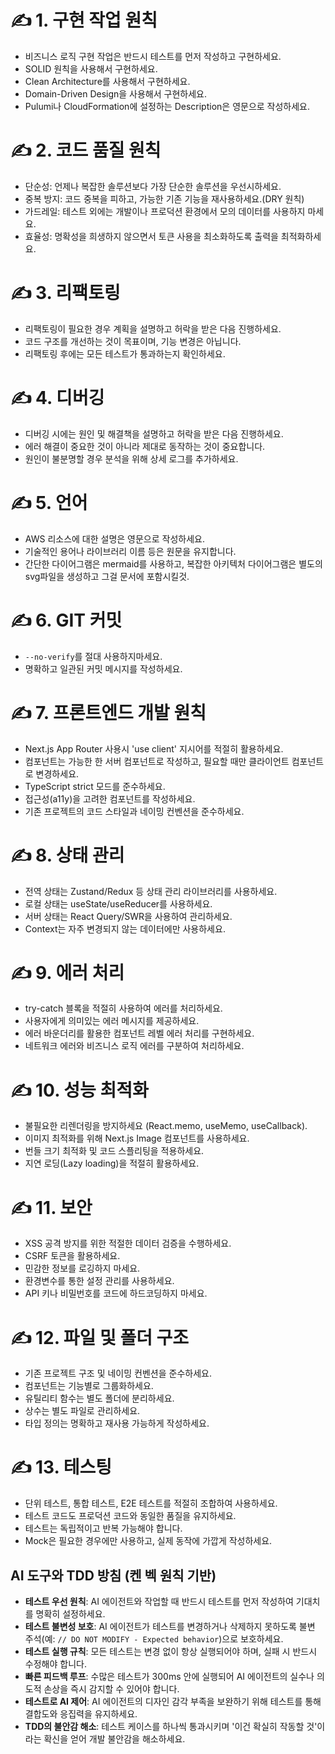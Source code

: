 # ✍️ 1. 구현 작업 원칙

- 비즈니스 로직 구현 작업은 반드시 테스트를 먼저 작성하고 구현하세요.
- SOLID 원칙을 사용해서 구현하세요.
- Clean Architecture를 사용해서 구현하세요.
- Domain-Driven Design을 사용해서 구현하세요.
- Pulumi나 CloudFormation에 설정하는 Description은 영문으로 작성하세요.

# ✍ 2. 코드 품질 원칙

- 단순성: 언제나 복잡한 솔루션보다 가장 단순한 솔루션을 우선시하세요.
- 중복 방지: 코드 중복을 피하고, 가능한 기존 기능을 재사용하세요.(DRY 원칙)
- 가드레일: 테스트 외에는 개발이나 프로덕션 환경에서 모의 데이터를 사용하지 마세요.
- 효율성: 명확성을 희생하지 않으면서 토큰 사용을 최소화하도록 출력을 최적화하세요.

# ✍ 3. 리팩토링

- 리팩토링이 필요한 경우 계획을 설명하고 허락을 받은 다음 진행하세요.
- 코드 구조를 개선하는 것이 목표이며, 기능 변경은 아닙니다.
- 리팩토링 후에는 모든 테스트가 통과하는지 확인하세요.

# ✍ 4. 디버깅

- 디버깅 시에는 원인 및 해결책을 설명하고 허락을 받은 다음 진행하세요.
- 에러 해결이 중요한 것이 아니라 제대로 동작하는 것이 중요합니다.
- 원인이 불분명할 경우 분석을 위해 상세 로그를 추가하세요.

# ✍ 5. 언어

- AWS 리소스에 대한 설명은 영문으로 작성하세요.
- 기술적인 용어나 라이브러리 이름 등은 원문을 유지합니다.
- 간단한 다이어그램은 mermaid를 사용하고, 복잡한 아키텍처 다이어그램은 별도의 svg파일을 생성하고 그걸 문서에 포함시킬것.

# ✍ 6. GIT 커밋

- `--no-verify`를 절대 사용하지마세요.
- 명확하고 일관된 커밋 메시지를 작성하세요.

# ✍ 7. 프론트엔드 개발 원칙

- Next.js App Router 사용시 'use client' 지시어를 적절히 활용하세요.
- 컴포넌트는 가능한 한 서버 컴포넌트로 작성하고, 필요할 때만 클라이언트 컴포넌트로 변경하세요.
- TypeScript strict 모드를 준수하세요.
- 접근성(a11y)을 고려한 컴포넌트를 작성하세요.
- 기존 프로젝트의 코드 스타일과 네이밍 컨벤션을 준수하세요.

# ✍ 8. 상태 관리

- 전역 상태는 Zustand/Redux 등 상태 관리 라이브러리를 사용하세요.
- 로컬 상태는 useState/useReducer를 사용하세요.
- 서버 상태는 React Query/SWR을 사용하여 관리하세요.
- Context는 자주 변경되지 않는 데이터에만 사용하세요.

# ✍ 9. 에러 처리

- try-catch 블록을 적절히 사용하여 에러를 처리하세요.
- 사용자에게 의미있는 에러 메시지를 제공하세요.
- 에러 바운더리를 활용한 컴포넌트 레벨 에러 처리를 구현하세요.
- 네트워크 에러와 비즈니스 로직 에러를 구분하여 처리하세요.

# ✍ 10. 성능 최적화

- 불필요한 리렌더링을 방지하세요 (React.memo, useMemo, useCallback).
- 이미지 최적화를 위해 Next.js Image 컴포넌트를 사용하세요.
- 번들 크기 최적화 및 코드 스플리팅을 적용하세요.
- 지연 로딩(Lazy loading)을 적절히 활용하세요.

# ✍ 11. 보안

- XSS 공격 방지를 위한 적절한 데이터 검증을 수행하세요.
- CSRF 토큰을 활용하세요.
- 민감한 정보를 로깅하지 마세요.
- 환경변수를 통한 설정 관리를 사용하세요.
- API 키나 비밀번호를 코드에 하드코딩하지 마세요.

# ✍ 12. 파일 및 폴더 구조

- 기존 프로젝트 구조 및 네이밍 컨벤션을 준수하세요.
- 컴포넌트는 기능별로 그룹화하세요.
- 유틸리티 함수는 별도 폴더에 분리하세요.
- 상수는 별도 파일로 관리하세요.
- 타입 정의는 명확하고 재사용 가능하게 작성하세요.

# ✍ 13. 테스팅

- 단위 테스트, 통합 테스트, E2E 테스트를 적절히 조합하여 사용하세요.
- 테스트 코드도 프로덕션 코드와 동일한 품질을 유지하세요.
- 테스트는 독립적이고 반복 가능해야 합니다.
- Mock은 필요한 경우에만 사용하고, 실제 동작에 가깝게 작성하세요.

## AI 도구와 TDD 방침 (켄 벡 원칙 기반)

- **테스트 우선 원칙**: AI 에이전트와 작업할 때 반드시 테스트를 먼저 작성하여 기대치를 명확히 설정하세요.
- **테스트 불변성 보호**: AI 에이전트가 테스트를 변경하거나 삭제하지 못하도록 불변 주석(예: `// DO NOT MODIFY - Expected behavior`)으로 보호하세요.
- **테스트 실행 규칙**: 모든 테스트는 변경 없이 항상 실행되어야 하며, 실패 시 반드시 수정해야 합니다.
- **빠른 피드백 루프**: 수많은 테스트가 300ms 안에 실행되어 AI 에이전트의 실수나 의도적 손상을 즉시 감지할 수 있어야 합니다.
- **테스트로 AI 제어**: AI 에이전트의 디자인 감각 부족을 보완하기 위해 테스트를 통해 결합도와 응집력을 유지하세요.
- **TDD의 불안감 해소**: 테스트 케이스를 하나씩 통과시키며 '이건 확실히 작동할 것'이라는 확신을 얻어 개발 불안감을 해소하세요.